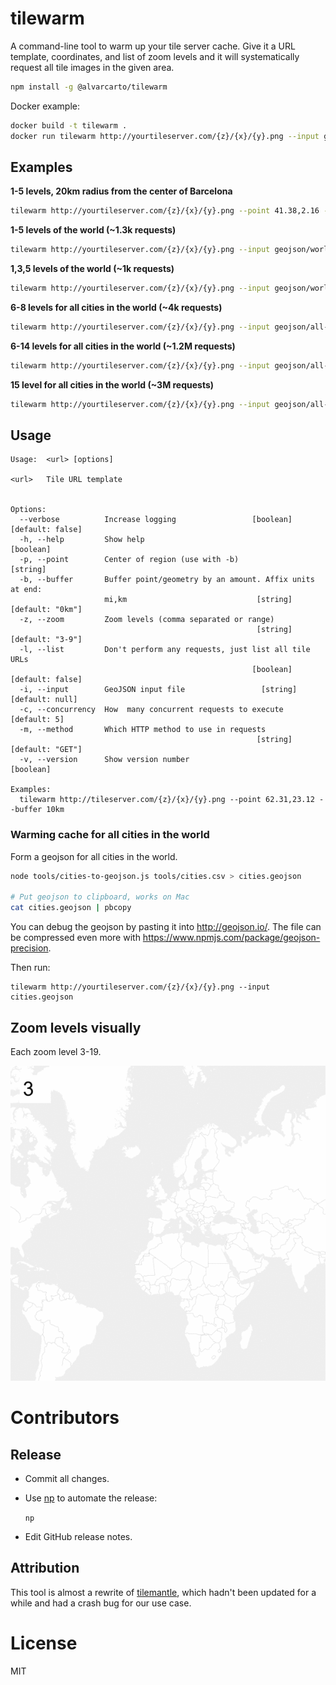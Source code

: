 # tilewarm

A command-line tool to warm up your tile server cache. Give it a URL template, coordinates, and list of zoom levels and it will systematically request all tile images in the given area.

```bash
npm install -g @alvarcarto/tilewarm
```

Docker example:
```bash
docker build -t tilewarm .
docker run tilewarm http://yourtileserver.com/{z}/{x}/{y}.png --input geojson/world.geojson --zoom 1-5
```

## Examples

**1-5 levels, 20km radius from the center of Barcelona**

```bash
tilewarm http://yourtileserver.com/{z}/{x}/{y}.png --point 41.38,2.16 --buffer 20km --zoom 1-5
```

**1-5 levels of the world (~1.3k requests)**

```bash
tilewarm http://yourtileserver.com/{z}/{x}/{y}.png --input geojson/world.geojson --zoom 1-5
```

**1,3,5 levels of the world (~1k requests)**

```bash
tilewarm http://yourtileserver.com/{z}/{x}/{y}.png --input geojson/world.geojson --zoom 1,3,5
```

**6-8 levels for all cities in the world (~4k requests)**

```bash
tilewarm http://yourtileserver.com/{z}/{x}/{y}.png --input geojson/all-cities.geojson --zoom 6-8
```

**6-14 levels for all cities in the world (~1.2M requests)**

```bash
tilewarm http://yourtileserver.com/{z}/{x}/{y}.png --input geojson/all-cities.geojson --zoom 6-14
```

**15 level for all cities in the world (~3M requests)**

```bash
tilewarm http://yourtileserver.com/{z}/{x}/{y}.png --input geojson/all-cities.geojson --zoom 15
```


## Usage

```
Usage:  <url> [options]

<url>   Tile URL template


Options:
  --verbose          Increase logging                 [boolean] [default: false]
  -h, --help         Show help                                         [boolean]
  -p, --point        Center of region (use with -b)                     [string]
  -b, --buffer       Buffer point/geometry by an amount. Affix units at end:
                     mi,km                             [string] [default: "0km"]
  -z, --zoom         Zoom levels (comma separated or range)
                                                       [string] [default: "3-9"]
  -l, --list         Don't perform any requests, just list all tile URLs
                                                      [boolean] [default: false]
  -i, --input        GeoJSON input file                 [string] [default: null]
  -c, --concurrency  How  many concurrent requests to execute       [default: 5]
  -m, --method       Which HTTP method to use in requests
                                                       [string] [default: "GET"]
  -v, --version      Show version number                               [boolean]

Examples:
  tilewarm http://tileserver.com/{z}/{x}/{y}.png --point 62.31,23.12 --buffer 10km
```

### Warming cache for all cities in the world

Form a geojson for all cities in the world.

```bash
node tools/cities-to-geojson.js tools/cities.csv > cities.geojson

# Put geojson to clipboard, works on Mac
cat cities.geojson | pbcopy
```

You can debug the geojson by pasting it into http://geojson.io/. The file can
be compressed even more with https://www.npmjs.com/package/geojson-precision.


Then run:

```
tilewarm http://yourtileserver.com/{z}/{x}/{y}.png --input cities.geojson
```


## Zoom levels visually

Each zoom level 3-19.

![](docs/zoomlevels.gif)


# Contributors


## Release

* Commit all changes.
* Use [np](https://github.com/sindresorhus/npm) to automate the release:

    `np`

* Edit GitHub release notes.


## Attribution

This tool is almost a rewrite of [tilemantle](https://github.com/naturalatlas/tilemantle), which hadn't been updated for a while and had a crash bug for our
use case.


# License

MIT
